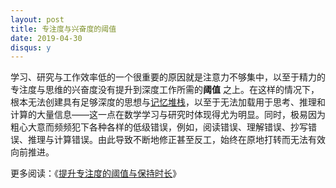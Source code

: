 ```yaml
---
layout: post
title: 专注度与兴奋度的阈值
date: 2019-04-30
disqus: y
---
```


学习、研究与工作效率低的一个很重要的原因就是注意力不够集中，以至于精力的专注度与思维的兴奋度没有提升到深度工作所需的**阈值** 之上。在这样的情况下，根本无法创建具有足够深度的思想与[记忆堆栈](https://www.douban.com/note/705029800/)，以至于无法加载用于思考、推理和计算的大量信息——这一点在数学学习与研究时体现得尤为明显。同时，极易因为粗心大意而频频犯下各种各样的低级错误，例如，阅读错误、理解错误、抄写错误、推理与计算错误。由此导致不断地修正甚至反工，始终在原地打转而无法有效向前推进。

更多阅读：《[提升专注度的阈值与保持时长](https://www.douban.com/note/729238795/)》
